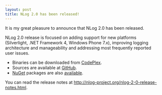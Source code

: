 ```yaml
---
layout: post
title: NLog 2.0 has been released!
---
```


It is my great pleasure to announce that NLog 2.0 has been released.

NLog 2.0 release is focused on adding support for new platforms (Silverlight, .NET Framework 4, Windows Phone 7.x), improving logging architecture and manageability and addressing most frequently reported user issues.

 * Binaries can be downloaded from [CodePlex](http://nlog.codeplex.com/releases/view/32639).
 * Sources are available at [GitHub](http://github.com/NLog/NLog).
 * [NuGet](http://nuget.org/) packages are also [available](http://nuget.org/List/Packages/NLog).

You can read the release notes at <http://nlog-project.org/nlog-2-0-release-notes.html>.
